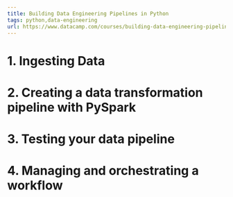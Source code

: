 ```yaml
---
title: Building Data Engineering Pipelines in Python
tags: python,data-engineering
url: https://www.datacamp.com/courses/building-data-engineering-pipelines-in-python
---
```


# 1. Ingesting Data

# 2. Creating a data transformation pipeline with PySpark

# 3. Testing your data pipeline

# 4. Managing and orchestrating a workflow
